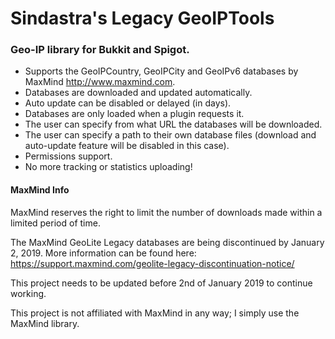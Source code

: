 # Sindastra's Legacy GeoIPTools
### Geo-IP library for Bukkit and Spigot.
- Supports the GeoIPCountry, GeoIPCity and GeoIPv6 databases by MaxMind <http://www.maxmind.com>.
- Databases are downloaded and updated automatically.
- Auto update can be disabled or delayed (in days).
- Databases are only loaded when a plugin requests it.
- The user can specify from what URL the databases will be downloaded.
- The user can specify a path to their own database files (download and auto-update feature will be disabled in this case).
- Permissions support.
- No more tracking or statistics uploading!

#### MaxMind Info
MaxMind reserves the right to limit the number of downloads made within a limited period of time.

The MaxMind GeoLite Legacy databases are being discontinued by January 2, 2019. 
More information can be found here: https://support.maxmind.com/geolite-legacy-discontinuation-notice/

This project needs to be updated before 2nd of January 2019 to continue working.

This project is not affiliated with MaxMind in any way; I simply use the MaxMind library.
